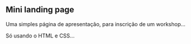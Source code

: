 ## Mini landing page

Uma simples página de apresentação, para inscrição de um workshop...

Só usando o HTML e CSS...